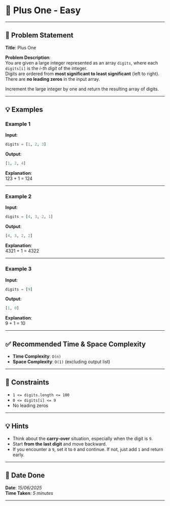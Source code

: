 # 🧮 Plus One - Easy

---

## 📌 Problem Statement

**Title**: Plus One

**Problem Description**:  
You are given a large integer represented as an array `digits`, where each `digits[i]` is the *i-th digit* of the integer.  
Digits are ordered from **most significant to least significant** (left to right).  
There are **no leading zeros** in the input array.

Increment the large integer by one and return the resulting array of digits.

---

## 💡 Examples

### Example 1  
**Input**:  
```python
digits = [1, 2, 3]
```

**Output**:  
```python
[1, 2, 4]
```

**Explanation**:  
123 + 1 = 124

---

### Example 2  
**Input**:  
```python
digits = [4, 3, 2, 1]
```

**Output**:  
```python
[4, 3, 2, 2]
```

**Explanation**:  
4321 + 1 = 4322

---

### Example 3  
**Input**:  
```python
digits = [9]
```

**Output**:  
```python
[1, 0]
```

**Explanation**:  
9 + 1 = 10

---

## ✅ Recommended Time & Space Complexity

- **Time Complexity**: `O(n)`  
- **Space Complexity**: `O(1)` (excluding output list)

---

## 📎 Constraints

- `1 <= digits.length <= 100`  
- `0 <= digits[i] <= 9`  
- No leading zeros

---

## 💡 Hints

- Think about the **carry-over** situation, especially when the digit is `9`.
- Start **from the last digit** and move backward.
- If you encounter a `9`, set it to `0` and continue. If not, just add `1` and return early.

---

## 📅 Date Done

**Date**: *15/06/2025*  
**Time Taken**: *5 minutes*

---
